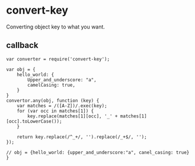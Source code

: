 convert-key
===========

Converting object key to what you want.

callback
-----------

	var converter = require('convert-key');

	var obj = {
		hello_world: {
			Upper_and_underscore: "a",
			camelCasing: true,
		}
	}
	convertor.any(obj, function (key) {
		var matches = /([A-Z])/.exec(key);
		for (var occ in matches[1]) {
			key.replace(matches[1][occ], '_' + matches[1][occ].toLowerCase());
		}
		
		return key.replace(/^_+/, '').replace(/_+$/, '');
	});
	
	// obj = {hello_world: {upper_and_underscore:"a", canel_casing: true} }
